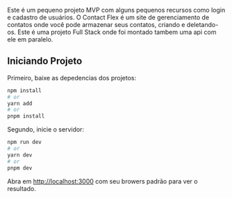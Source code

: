 Este é um pequeno projeto MVP com alguns pequenos recursos como login e cadastro de usuários. O Contact Flex é um site de gerenciamento de contatos onde você pode armazenar seus contatos, criando e deletando-os. Este é uma projeto Full Stack onde foi montado tambem uma api com ele em paralelo.

## Iniciando Projeto

Primeiro, baixe as depedencias dos projetos:

```bash
npm install
# or
yarn add
# or
pnpm install
```

Segundo, inicie o servidor:

```bash
npm run dev
# or
yarn dev
# or
pnpm dev
```

Abra em [http://localhost:3000](http://localhost:3000) com seu browers padrão para ver o resultado.

